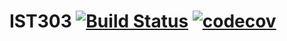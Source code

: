 # IST303 [![Build Status](https://travis-ci.org/sqewad/IST303.svg?branch=master)](https://travis-ci.org/sqewad/IST303) [![codecov](https://codecov.io/gh/sqewad/IST303/branch/master/graph/badge.svg)](https://codecov.io/gh/sqewad/IST303)
